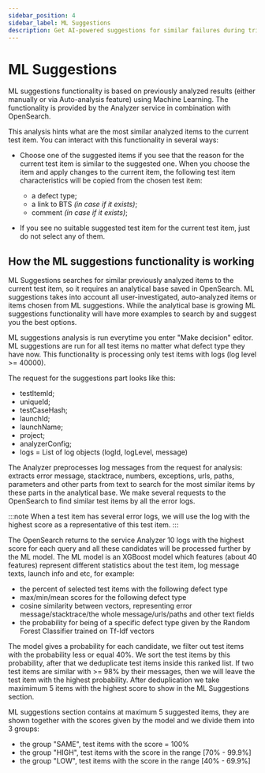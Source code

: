 ```yaml
---
sidebar_position: 4
sidebar_label: ML Suggestions
description: Get AI-powered suggestions for similar failures during triage. Reuse defect types, comments, and BTS links to speed analysis in your test automation dashboard.
---
```


# ML Suggestions

ML suggestions functionality is based on previously analyzed results (either manually or via Auto-analysis feature) using Machine Learning. The functionality is provided by the Analyzer service in combination with OpenSearch.

This analysis hints what are the most similar analyzed items to the current test item. You can interact with this functionality in several ways:
* Choose one of the suggested items if you see that the reason for the current test item is similar to the suggested one. When you choose the item and apply changes to the current item, the following test item characteristics will be copied from the chosen test item:
    * a defect type;
    * a link to BTS _(in case if it exists)_;
    * comment _(in case if it exists)_;

* If you see no suitable suggested test item for the current test item, just do not select any of them.

## How the ML suggestions functionality is working

ML Suggestions searches for similar previously analyzed items to the current test item, so it requires an analytical base saved in OpenSearch. ML suggestions takes into account all user-investigated, auto-analyzed items or items chosen from ML suggestions. While the analytical base is growing ML suggestions functionality will have more examples to search by and suggest you the best options.

ML suggestions analysis is run everytime you enter "Make decision" editor. ML suggestions are run for all test items no matter what defect type they have now. This functionality is processing only test items with logs (log level >= 40000).

The request for the suggestions part looks like this:
* testItemId;
* uniqueId;
* testCaseHash;
* launchId;
* launchName;
* project;
* analyzerConfig;
* logs = List of log objects (logId, logLevel, message)

The Analyzer preprocesses log messages from the request for analysis: extracts error message, stacktrace, numbers, exceptions, urls, paths, parameters and other parts from text to search for the most similar items by these parts in the analytical base. We make several requests to the OpenSearch to find similar test items by all the error logs.

:::note
When a test item has several error logs, we will use the log with the highest score as a representative of this test item.
:::

The OpenSearch returns to the service Analyzer 10 logs with the highest score for each query and all these candidates will be processed further by the ML model. The ML model is an XGBoost model which features (about 40 features) represent different statistics about the test item, log message texts, launch info and etc, for example:
* the percent of selected test items with the following defect type
* max/min/mean scores for the following defect type
* cosine similarity between vectors, representing error message/stacktrace/the whole message/urls/paths and other text fields
* the probability for being of a specific defect type given by the Random Forest Classifier trained on Tf-Idf vectors

The model gives a probability for each candidate, we filter out test items with the probability less or equal 40%. We sort the test items by this probability, after that we deduplicate test items inside this ranked list. If two test items are similar with >= 98% by their messages, then we will leave the test item with the highest probability. After deduplication we take maximimum 5 items with the highest score to show in the ML Suggestions section.

ML suggestions section contains at maximum 5 suggested items, they are shown together with the scores given by the model and we divide them into 3 groups:
* the group "SAME", test items with the score = 100%
* the group "HIGH", test items with the score in the range [70% - 99.9%]
* the group "LOW", test items with the score in the range [40% - 69.9%]

<MediaViewer src="https://youtu.be/Ooggk-k5fTQ" alt="ML Suggestions" type="video" />
